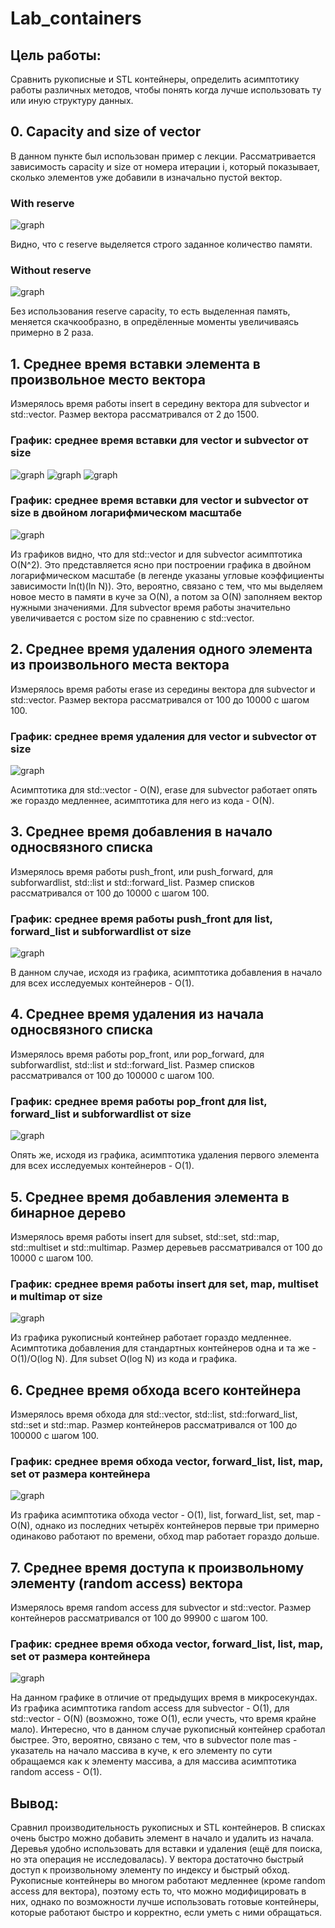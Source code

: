# Lab_containers
## Цель работы: 
Сравнить рукописные и STL контейнеры, определить асимптотику работы различных методов, чтобы понять когда лучше использовать ту или иную структуру данных.

## 0. Capacity and size of vector
В данном пункте был использован пример с лекции. Рассматривается зависимость capacity и size от номера итерации i, который показывает, сколько элементов уже добавили в изначально пустой вектор.
### With reserve
![graph](0/img/vector_size_capacity_with_reserve.png)

Видно, что с reserve выделяется строго заданное количество памяти.
### Without reserve
![graph](0/img/vector_size_capacity_without_reserve.png)

Бeз использования reserve capacity, то есть выделенная память, меняется скачкообразно, в опредёленные моменты увеличиваясь примерно в 2 раза.

## 1. Среднее время вставки элемента в произвольное место вектора
Измерялось время работы insert в середину вектора для subvector и std::vector<int>. Размер вектора рассматривался от 2 до 1500.
### График: среднее время вставки для vector и subvector от size
![graph](1/img/insert_comparison_size_from_2_to_1500.png)
![graph](1/img/insert_comparison_size_from_100_to_15000_step_100.png)
![graph](1/img/insert_comparison_size_from_0_to_52000_step_1000.png)

### График: среднее время вставки для vector и subvector от size в двойном логарифмическом масштабе
![graph](1/img/ln_insert_comparison_size_from_0_to_52000_step_1000.png)

Из графиков видно, что для std::vector и для subvector асимптотика O(N^2). Это представляется ясно при построении графика в двойном логарифмическом масштабе (в легенде указаны угловые коэффициенты зависимости ln(t)(ln N)). Это, вероятно, связано с тем, что мы выделяем новое место в памяти в куче за O(N), а потом за O(N) заполняем вектор нужными значениями. Для subvector время работы значительно увеличивается с ростом size по сравнению с std::vector.

## 2. Среднее время удаления одного элемента из произвольного места вектора
Измерялось время работы erase из середины вектора для subvector и std::vector<int>. Размер вектора рассматривался от 100 до 10000 с шагом 100.
### График: среднее время удаления для vector и subvector от size
![graph](2/img/erase_comparison_size_from_100_to_10000_step_100.png)

Асимптотика для std::vector - O(N), erase для subvector работает опять же гораздо медленнее, асимптотика для него из кода - O(N).

## 3. Среднее время добавления в начало односвязного списка
Измерялось время работы push_front, или push_forward, для subforwardlist, std::list и std::forward_list. Размер списков рассматривался от 100 до 10000 с шагом 100.
### График: среднее время работы push_front для list, forward_list и subforwardlist от size
![graph](3/img/push_forward_comparison_size_from_100_to_10000_step_100.png)

В данном случае, исходя из графика, асимптотика добавления в начало для всех исследуемых контейнеров - O(1).

## 4. Среднее время удаления из начала односвязного списка
Измерялось время работы pop_front, или pop_forward, для subforwardlist, std::list и std::forward_list. Размер списков рассматривался от 100 до 100000 с шагом 100.
### График: среднее время работы pop_front для list, forward_list и subforwardlist от size
![graph](4/img/pop_forward_comparison_size_from_100_to_100000_step_100.png)

Опять же, исходя из графика, асимптотика удаления первого элемента для всех исследуемых контейнеров - O(1).

## 5. Среднее время добавления элемента в бинарное дерево
Измерялось время работы insert для subset, std::set, std::map, std::multiset и std::multimap. Размер деревьев рассматривался от 100 до 10000 с шагом 100.
### График: среднее время работы insert для set, map, multiset и multimap от size
![graph](5/img/insert_comparison_size_from_10_to_10000_step_10.png)

Из графика рукописный контейнер работает гораздо медленнее. Асимптотика добавления для стандартных контейнеров одна и та же - O(1)/O(log N). Для subset O(log N) из кода и графика.

## 6. Среднее время обхода всего контейнера
Измерялось время обхода для std::vector, std::list, std::forward_list, std::set и std::map. Размер контейнеров рассматривался от 100 до 100000 с шагом 100.
### График: среднее время обхода vector, forward_list, list, map, set от размера контейнера
![graph](6/img/walk_comparison_size_from_10_to_100000_step_100.png)

Из графика асимптотика обхода vector - O(1), list, forward_list, set, map - O(N), однако из последних четырёх контейнеров первые три примерно одинаково работают по времени, обход map работает гораздо дольше.

## 7. Среднее время доступа к произвольному элементу (random access) вектора
Измерялось время random access для subvector и std::vector. Размер контейнеров рассматривался от 100 до 99900 с шагом 100.
### График: среднее время обхода vector, forward_list, list, map, set от размера контейнера
![graph](7/img/access_comparison_size_from_100_to_99900_step_100.png)

На данном графике в отличие от предыдущих время в микросекундах.
Из графика асимптотика random access для subvector - O(1), для std::vector - O(N) (возможно, тоже O(1), если учесть, что время крайне мало). Интересно, что в данном случае рукописный контейнер сработал быстрее. Это, вероятно, связано с тем, что в subvector поле mas - указатель на начало массива в куче, к его элементу по сути обращаемся как к элементу массива, а для массива асимптотика random access - O(1).

## Вывод:
Сравнил производительность рукописных и STL контейнеров. В списках очень быстро можно добавить элемент в начало и удалить из начала.
Деревья удобно использовать для вставки и удаления (ещё для поиска, но эта операция не исследовалась). У вектора достаточно быстрый доступ к произвольному элементу по индексу и быстрый обход. Рукописные контейнеры во многом работают медленнее (кроме random access для вектора), поэтому есть то, что можно модифицировать в них, однако по возможности лучше использовать готовые контейнеры, которые работают быстро и корректно, если уметь с ними обращаться.
